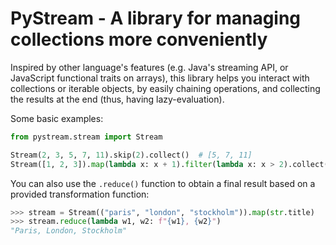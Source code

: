 # PyStream - A library for managing collections more conveniently

Inspired by other language's features (e.g. Java's streaming API, or JavaScript functional traits on arrays),
this library helps you interact with collections or iterable objects, by easily chaining operations,
and collecting the results at the end (thus, having lazy-evaluation).

Some basic examples:

```python
from pystream.stream import Stream

Stream(2, 3, 5, 7, 11).skip(2).collect()  # [5, 7, 11]
Stream([1, 2, 3]).map(lambda x: x + 1).filter(lambda x: x > 2).collect()  # [3, 4]
```

You can also use the `.reduce()` function to obtain a final result based on a provided transformation function:

```python
>>> stream = Stream(("paris", "london", "stockholm")).map(str.title)
>>> stream.reduce(lambda w1, w2: f"{w1}, {w2}")
"Paris, London, Stockholm"
```
